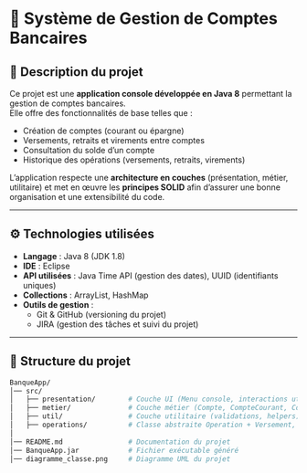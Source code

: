 # 🏦 Système de Gestion de Comptes Bancaires  

## 📌 Description du projet  
Ce projet est une **application console développée en Java 8** permettant la gestion de comptes bancaires.  
Elle offre des fonctionnalités de base telles que :  
- Création de comptes (courant ou épargne)  
- Versements, retraits et virements entre comptes  
- Consultation du solde d’un compte  
- Historique des opérations (versements, retraits, virements)  

L’application respecte une **architecture en couches** (présentation, métier, utilitaire) et met en œuvre les **principes SOLID** afin d’assurer une bonne organisation et une extensibilité du code.  

---

## ⚙️ Technologies utilisées  
- **Langage** : Java 8 (JDK 1.8)  
- **IDE** : Eclipse  
- **API utilisées** : Java Time API (gestion des dates), UUID (identifiants uniques)  
- **Collections** : ArrayList, HashMap  
- **Outils de gestion** :  
  - Git & GitHub (versioning du projet)  
  - JIRA (gestion des tâches et suivi du projet)  

---

## 📂 Structure du projet  

```bash
BanqueApp/
│── src/
│   ├── presentation/        # Couche UI (Menu console, interactions utilisateur)
│   ├── metier/              # Couche métier (Compte, CompteCourant, CompteEpargne, etc.)
│   ├── util/                # Couche utilitaire (validations, helpers)
│   ├── operations/          # Classe abstraite Operation + Versement, Retrait
│
│── README.md                # Documentation du projet
│── BanqueApp.jar            # Fichier exécutable généré
│── diagramme_classe.png     # Diagramme UML du projet
